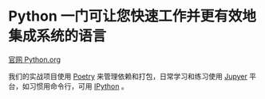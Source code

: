 # Python 一门可让您快速工作并更有效地集成系统的语言

[官网 Python.org](https://www.python.org/)

我们的实战项目使用 [Poetry](./poetry.md) 来管理依赖和打包，日常学习和练习使用 [Jupyer](./jupyter.md) 平台，如习惯用命令行，可用 [IPython](./ipython.md) 。
